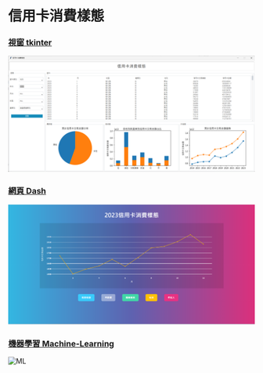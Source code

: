 # 信用卡消費樣態

### [視窗 tkinter](./tkinter/README.md)
![視窗](./tkinter/images/信用卡消費樣態.png)

### [網頁 Dash](./flask/README.md)
![Dash](./flask/image/信用卡消費樣態.png)

### [機器學習 Machine-Learning](./Machine_Learning/README.md)
![ML](./flask/image/機器學習.png)
